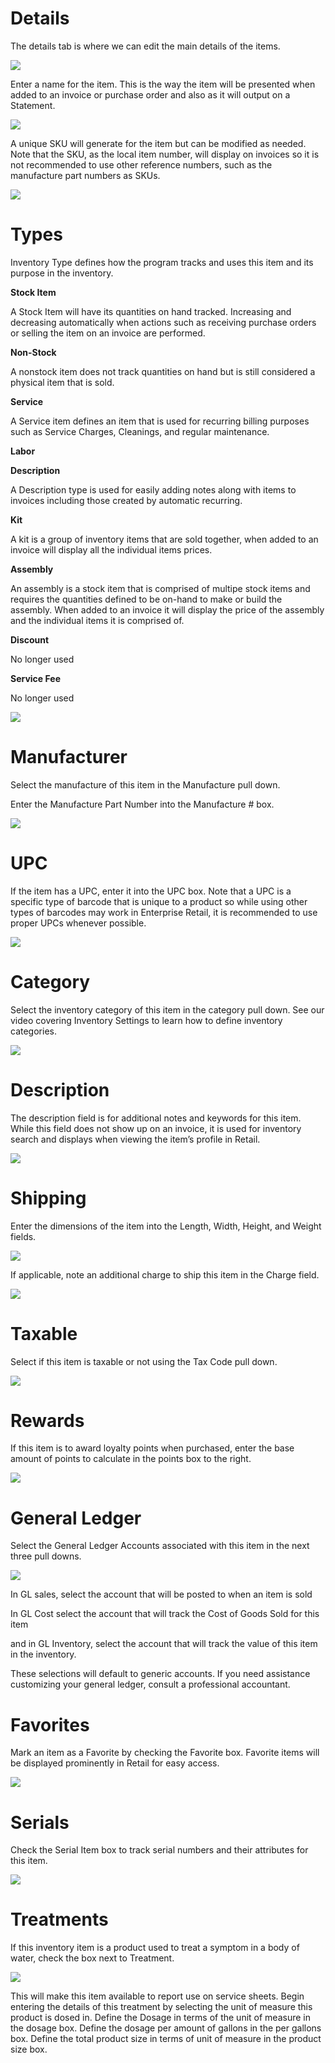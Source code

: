 # Details

The details tab is where we can edit the main details of the items.

![](https://cdn.realsgii2.dev/wise-software-docs/image_10.734e5aec.png)

Enter a name for the item. This is the way the item will be presented when added to an invoice or purchase order and also as it will output on a Statement.

![](https://cdn.realsgii2.dev/wise-software-docs/image_11.685bfced.png)

A unique SKU will generate for the item but can be modified as needed. Note that the SKU, as the local item number, will display on invoices so it is not recommended to use other reference numbers, such as the manufacture part numbers as SKUs.

![](https://cdn.realsgii2.dev/wise-software-docs/image_12.26668737.png)

# Types

Inventory Type defines how the program tracks and uses this item and its purpose in the inventory.  

**Stock Item**

A Stock Item will have its quantities on hand tracked. Increasing and decreasing automatically when actions such as receiving purchase orders or selling the item on an invoice are performed.

**Non-Stock**

A nonstock item does not track quantities on hand but is still considered a physical item that is sold.

**Service**

A Service item defines an item that is used for recurring billing purposes such as Service Charges, Cleanings, and regular maintenance.

**Labor**

**Description**

 A Description type is used for easily adding notes along with items to invoices including those created by automatic recurring.
 
**Kit**

  A kit is a group of inventory items that are sold together, when added to an invoice will display all the individual items prices.
  
**Assembly**

  An assembly is a stock item that is comprised of multipe stock items and requires the quantities defined to be on-hand to make or build the assembly. When added to an invoice it will display the price of the assembly and the individual items it is comprised of.

**Discount**

No longer used

**Service Fee**

No longer used

![](https://cdn.realsgii2.dev/wise-software-docs/image_13.858d2ce4.png)

# Manufacturer
Select the manufacture of this item in the Manufacture pull down.

Enter the Manufacture Part Number into the Manufacture # box.

![](https://cdn.realsgii2.dev/wise-software-docs/image_14.2b601741.png)

# UPC

If the item has a UPC, enter it into the UPC box. Note that a UPC is a specific type of barcode that is unique to a product so while using other types of barcodes may work in Enterprise Retail, it is recommended to use proper UPCs whenever possible.

![](https://cdn.realsgii2.dev/wise-software-docs/image_15.496da1b6.png)

# Category

Select the inventory category of this item in the category pull down. See our video covering Inventory Settings to learn how to define inventory categories.

![](https://cdn.realsgii2.dev/wise-software-docs/image_16.c2315c6c.png)

# Description

The description field is for additional notes and keywords for this item. While this field does not show up on an invoice, it is used for inventory search and displays when viewing the item’s profile in Retail.

![](https://cdn.realsgii2.dev/wise-software-docs/image_17.5a356a1b.png)

# Shipping

Enter the dimensions of the item into the Length, Width, Height, and Weight fields.

![](https://cdn.realsgii2.dev/wise-software-docs/image_18.f7536a79.png)

If applicable, note an additional charge to ship this item in the Charge field.

![](https://cdn.realsgii2.dev/wise-software-docs/image_19.3da1e805.png)

# Taxable

Select if this item is taxable or not using the Tax Code pull down.

![](https://cdn.realsgii2.dev/wise-software-docs/image_20.6ce8e1d9.png)

# Rewards

If this item is to award loyalty points when purchased, enter the base amount of points to calculate in the points box to the right.

![](https://cdn.realsgii2.dev/wise-software-docs/image_21.44079faa.png)

# General Ledger

Select the General Ledger Accounts associated with this item in the next three pull downs.

![](https://cdn.realsgii2.dev/wise-software-docs/image_22.05ef182f.png)

In GL sales, select the account that will be posted to when an item is sold

In GL Cost select the account that will track the Cost of Goods Sold for this item

and in GL Inventory, select the account that will track the value of this item in the inventory.

These selections will default to generic accounts. If you need assistance customizing your general ledger, consult a professional accountant.

# Favorites

Mark an item as a Favorite by checking the Favorite box. Favorite items will be displayed prominently in Retail for easy access.

![](https://cdn.realsgii2.dev/wise-software-docs/image_23.7c15cdec.png)

# Serials

Check the Serial Item box to track serial numbers and their attributes for this item.

![](https://cdn.realsgii2.dev/wise-software-docs/image_24.07d791dd.png)

# Treatments

If this inventory item is a product used to treat a symptom in a body of water, check the box next to Treatment.

![](https://cdn.realsgii2.dev/wise-software-docs/image_25.4bcbc596.png)

This will make this item available to report use on service sheets. Begin entering the details of this treatment by selecting the unit of measure this product is dosed in. Define the Dosage in terms of the unit of measure in the dosage box. Define the dosage per amount of gallons in the per gallons box. Define the total product size in terms of unit of measure in the product size box.

